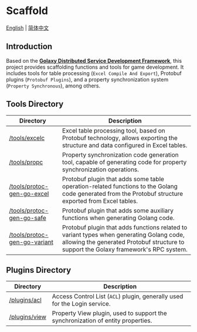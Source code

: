 # Scaffold
[English](./README.md) | [简体中文](./README.zh_CN.md)

## Introduction
Based on the [**Golaxy Distributed Service Development Framework**](https://github.com/pangdogs/framework), this project provides scaffolding functions and tools for game development. It includes tools for table processing (`Excel Compile And Export`), Protobuf plugins (`Protobuf Plugins`), and a property synchronization system (`Property Synchronous`), among others.

## Tools Directory
| Directory | Description |
| --------- | ----------- |
| [/tools/excelc](https://github.com/pangdogs/scaffold/tools/excelc) | Excel table processing tool, based on Protobuf technology, allows exporting the structure and data configured in Excel tables. |
| [/tools/propc](https://github.com/pangdogs/scaffold/tools/propc) | Property synchronization code generation tool, capable of generating code for property synchronization operations. |
| [/tools/protoc-gen-go-excel](https://github.com/pangdogs/scaffold/tools/protoc-gen-go-excel) | Protobuf plugin that adds some table operation-related functions to the Golang code generated from the Protobuf structure exported from Excel tables. |
| [/tools/protoc-gen-go-safe](https://github.com/pangdogs/scaffold/tools/protoc-gen-go-safe) | Protobuf plugin that adds some auxiliary functions when generating Golang code. |
| [/tools/protoc-gen-go-variant](https://github.com/pangdogs/scaffold/tools/protoc-gen-go-variant) | Protobuf plugin that adds functions related to variant types when generating Golang code, allowing the generated Protobuf structure to support the Golaxy framework's RPC system. |

## Plugins Directory
| Directory | Description |
| --------- | ----------- |
| [/plugins/acl](https://github.com/pangdogs/scaffold/plugins/acl) | Access Control List (`ACL`) plugin, generally used for the Login service. |
| [/plugins/view](https://github.com/pangdogs/scaffold/plugins/view) | Property View plugin, used to support the synchronization of entity properties. |
